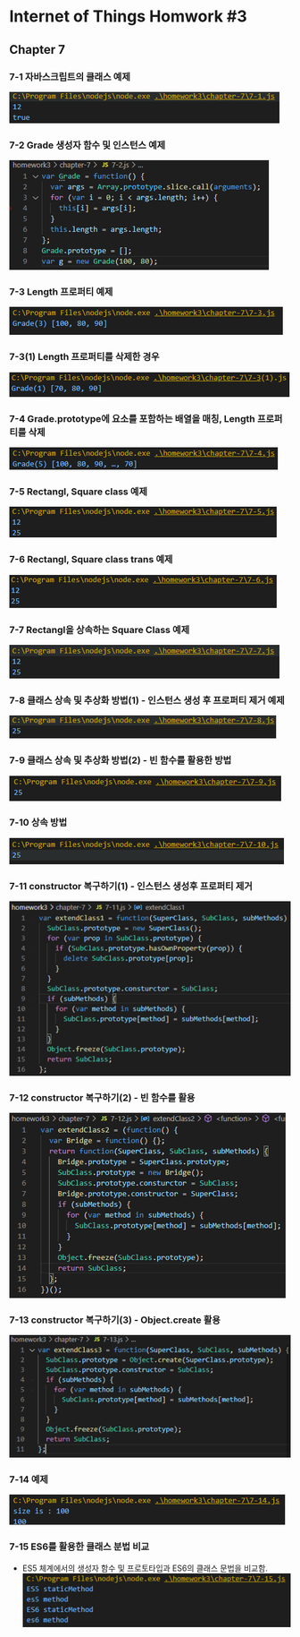 # Internet of Things Homwork #3
## Chapter 7

### 7-1 자바스크립트의 클래스 예제
![7-1](./image/7-1.PNG)

### 7-2 Grade 생성자 함수 및 인스턴스 예제
![7-2](./image/7-2.PNG)

### 7-3 Length 프로퍼티 예제
![7-3](./image/7-3.PNG)

### 7-3(1) Length 프로퍼티를 삭제한 경우
![7-3(1)](./image/7-3(1).PNG)

### 7-4 Grade.prototype에 요소를 포함하는 배열을 매칭, Length 프로퍼티를 삭제
![7-4](./image/7-4.PNG)

### 7-5 Rectangl, Square class 예제
![7-5](./image/7-5.PNG)

### 7-6 Rectangl, Square class trans 예제
![7-6](./image/7-6.PNG)

### 7-7 Rectangl을 상속하는 Square Class 예제
![7-7](./image/7-7.PNG)

### 7-8 클래스 상속 및 추상화 방법(1) - 인스턴스 생성 후 프로퍼티 제거 예제
![7-8](./image/7-8.PNG)

### 7-9 클래스 상속 및 추상화 방법(2) - 빈 함수를 활용한 방법
![7-9](./image/7-9.PNG)

### 7-10 상속 방법
![7-10](./image/7-10.PNG)

### 7-11 constructor 복구하기(1) - 인스턴스 생성후 프로퍼티 제거
![7-11](./image/7-11.PNG)

### 7-12 constructor 복구하기(2) - 빈 함수를 활용
![7-12](./image/7-12.PNG)

### 7-13 constructor 복구하기(3) - Object.create 활용
![7-13](./image/7-13.PNG)

### 7-14 예제
![7-14](./image/7-14.PNG)

### 7-15 ES6를 활용한 클래스 분법 비교
- ES5 체계에서의 생성자 함수 및 프로토타입과 ES6의 클래스 문법을 비교함.<br/>
![7-15](./image/7-15.PNG)
